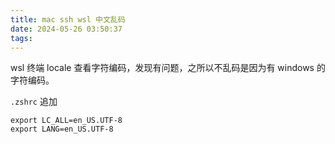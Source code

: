 ```yaml
---
title: mac ssh wsl 中文乱码
date: 2024-05-26 03:50:37
tags:
---
```

wsl 终端 locale 查看字符编码，发现有问题，之所以不乱码是因为有 windows 的字符编码。<!--more-->

`.zshrc` 追加 
```shell
export LC_ALL=en_US.UTF-8  
export LANG=en_US.UTF-8
```
